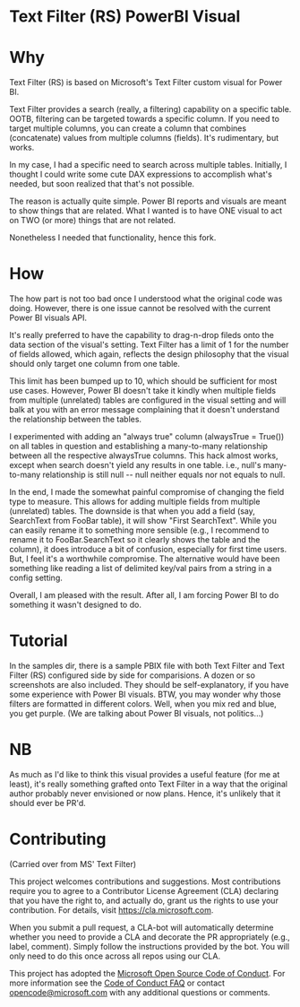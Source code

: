 # Text Filter (RS) PowerBI Visual

# Why

Text Filter (RS) is based on Microsoft's Text Filter custom visual for Power BI.

Text Filter provides a search (really, a filtering) capability on a specific table.
OOTB, filtering can be targeted towards a specific column. If you need to target multiple columns,
you can create a column that combines (concatenate) values from multiple columns (fields).
It's rudimentary, but works.

In my case, I had a specific need to search across multiple tables. Initially, I thought I could
write some cute DAX expressions to accomplish what's needed, but soon realized that that's not possible.

The reason is actually quite simple. Power BI reports and visuals are meant to show things that are related.
What I wanted is to have ONE visual to act on TWO (or more) things that are not related.

Nonetheless I needed that functionality, hence this fork.

# How

The how part is not too bad once I understood what the original code was doing.
However, there is one issue cannot be resolved with the current Power BI visuals API.

It's really preferred to have the capability to drag-n-drop fileds onto the data section of the visual's setting.
Text Filter has a limit of 1 for the number of fields allowed, which again, reflects the design philosophy that
the visual should only target one column from one table.

This limit has been bumped up to 10, which should be sufficient for most use cases.
However, Power BI doesn't take it kindly when multiple fields from multiple (unrelated) tables are configured in the visual
setting and will balk at you with an error message complaining that it doesn't understand the relationship between the tables.

I experimented with adding an "always true" column (alwaysTrue = True()) on all tables in question and establishing
a many-to-many relationship between all the respective alwaysTrue columns. This hack almost works, except when search doesn't
yield any results in one table. i.e., null's many-to-many relationship is still null -- null neither equals nor not equals to null.

In the end, I made the somewhat painful compromise of changing the field type to measure.
This allows for adding multiple fields from multiple (unrelated) tables. The downside is that when you add a field
(say, SearchText from FooBar table), it will show "First SearchText". While you can easily rename it to something more sensible
(e.g., I recommend to rename it to FooBar.SearchText so it clearly shows the table and the column), it does introduce a bit of
confusion, especially for first time users. But, I feel it's a worthwhile compromise. The alternative would have been
something like reading a list of delimited key/val pairs from a string in a config setting.

Overall, I am pleased with the result. After all, I am forcing Power BI to do something it wasn't designed to do.

# Tutorial
In the samples dir, there is a sample PBIX file with both Text Filter and Text Filter (RS) configured side by side for comparisions.
A dozen or so screenshots are also included. They should be self-explanatory, if you have some experience with Power BI visuals.
BTW, you may wonder why those filters are formatted in different colors. Well, when you mix red and blue, you get purple.
(We are talking about Power BI visuals, not politics...)

# NB
As much as I'd like to think this visual provides a useful feature (for me at least), it's really something grafted onto Text Filter
in a way that the original author probably never envisioned or now plans. Hence, it's unlikely that it should ever be PR'd.

# Contributing
(Carried over from MS' Text Filter)

This project welcomes contributions and suggestions.  Most contributions require you to agree to a
Contributor License Agreement (CLA) declaring that you have the right to, and actually do, grant us
the rights to use your contribution. For details, visit https://cla.microsoft.com.

When you submit a pull request, a CLA-bot will automatically determine whether you need to provide
a CLA and decorate the PR appropriately (e.g., label, comment). Simply follow the instructions
provided by the bot. You will only need to do this once across all repos using our CLA.

This project has adopted the [Microsoft Open Source Code of Conduct](https://opensource.microsoft.com/codeofconduct/).
For more information see the [Code of Conduct FAQ](https://opensource.microsoft.com/codeofconduct/faq/) or
contact [opencode@microsoft.com](mailto:opencode@microsoft.com) with any additional questions or comments.
